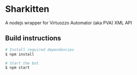 # Sharkitten
A nodejs wrapper for Virtuozzo Automator (aka PVA) XML API

## Build instructions
```bash
# Install required dependencies
$ npm install

# Start the bot
$ npm start
```
